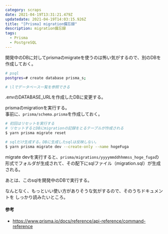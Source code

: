 ```yaml
---
category: scraps
date: 2021-04-19T13:31:21.479Z
updatedate: 2021-04-19T14:03:15.926Z
title: "[Prisma] migration備忘録"
description: migration備忘録
tags:
  - Prisma
  - PostgreSQL
---
```

開発中のDBに対してprismaのmigrateを使うのは怖い気がするので、別のDBを作成しておく。

```bash
# psql
postgres=# create database prisma_s;

# \lでデータベース一覧を参照できる
```

.envのDATABASE_URLを作成したDBに変更する。

prismaのmigrationを実行する。  
事前に、```prisma/schema.prisma```を作成しておく。

```bash
# 初回はリセットを実行する
# リセットするとDBにmigrationの記録をとるテーブルが作成される
$ yarn prisma migrate reset

# sqlだけ生成する。DBに生成したsqlは反映しない。
$ yarn prisma migrate dev --create-only --name hogeFuga
```
migrate devを実行すると、```prisma/migrations/yyyymmddhhmmss_hoge_fuga```の形式でフォルダが生成されて、その配下にsqlファイル（migration.sql）が生成される。

あとは、このsqlを開発中のDBで実行する。

なんとなく、もっといい使い方がありそうな気がするので、そのうちドキュメントを
しっかり読みたいところ。

#### 参考
* https://www.prisma.io/docs/reference/api-reference/command-reference